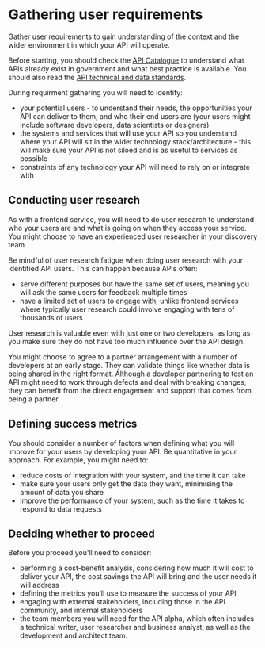 # Gathering user requirements 

Gather user requirements to gain understanding of the context and the wider environment in which your API will operate.

Before starting, you should check the [API Catalogue](https://api.kpgov.tech/catalogue) to understand what APIs already exist in government and what best practice is available. You should also read the [API technical and data standards](/technology/api-standards).

During requirment gathering you will need to identify:

- your potential users - to understand their needs, the opportunities your API can deliver to them, and who their end users are (your users might include software developers, data scientists or designers)
- the systems and services that will use your API so you understand where your API will sit in the wider technology stack/architecture - this will make sure your API is not siloed and is as useful to services as possible
- constraints of any technology your API will need to rely on or integrate with

## Conducting user research 
As with a frontend service, you will need to do user research to understand who your users are and what is going on when they access your service. You might choose to have an experienced user researcher in your discovery team.

Be mindful of user research fatigue when doing user research with your identified API users. This can happen because APIs often:

- serve different purposes but have the same set of users, meaning you will ask the same users for feedback multiple times
- have a limited set of users to engage with, unlike frontend services where typically user research could involve engaging with tens of thousands of users

User research is valuable even with just one or two developers, as long as you make sure they do not have too much influence over the API design.

You might choose to agree to a partner arrangement with a number of developers at an early stage. They can validate things like whether data is being shared in the right format. Although a developer partnering to test an API might need to work through defects and deal with breaking changes, they can benefit from the direct engagement and support that comes from being a partner.

## Defining success metrics
You should consider a number of factors when defining what you will improve for your users by developing your API. Be quantitative in your approach. For example, you might need to:

- reduce costs of integration with your system, and the time it can take
- make sure your users only get the data they want, minimising the amount of data you share
- improve the performance of your system, such as the time it takes to respond to data requests

## Deciding whether to proceed
Before you proceed you'll need to consider:

- performing a cost-benefit analysis, considering how much it will cost to deliver your API, the cost savings the API will bring and the user needs it will address
- defining the metrics you’ll use to measure the success of your API
- engaging with external stakeholders, including those in the API community, and internal stakeholders
- the team members you will need for the API alpha, which often includes a technical writer, user researcher and business analyst, as well as the development and architect team. 
